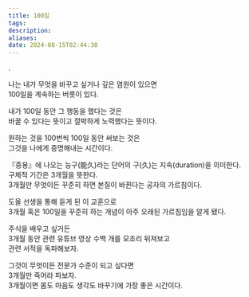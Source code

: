 ```yaml
---
title: 100일
tags: 
description: 
aliases: 
date: 2024-08-15T02:44:38
---
```


.

나는 내가 무엇을 바꾸고 싶거나 깊은 염원이 있으면  
100일을 계속하는 버릇이 있다.  

내가 100일 동안 그 행동을 했다는 것은  
바꿀 수 있다는 뜻이고 절박하게 노력했다는 뜻이다.   

원하는 것을 100번씩 100일 동안 써보는 것은  
그것을 나에게 증명해내는 시간이다.  

『중용』에 나오는 능구(能久)라는 단어의 구(久)는 지속(duration)을 의미한다.  
구체적 기간은 3개월을 뜻한다.  
3개월만 무엇이든 꾸준히 하면 본질이 바뀐다는 공자의 가르침이다.  

도올 선생을 통해 듣게 된 이 교훈으로  
3개월 혹은 100일을 꾸준히 하는 개념이 아주 오래된 가르침임을 알게 됐다.  

주식을 배우고 싶거든  
3개월 동안 관련 유튜브 영상 수백 개를 모조리 뒤져보고  
관련 서적을 독파해보자. 

그것이 무엇이든 전문가 수준이 되고 싶다면  
3개월만 죽어라 파보자.  
3개월이면 몸도 마음도 생각도 바꾸기에 가장 좋은 시간이다.



